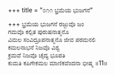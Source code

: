 +++
title = "೦೧೧ ಭ್ರಮೆಯ ಭುಜಗನೆ"

+++
ಭ್ರಮೆಯ ಭುಜಗನೆ ರಜ್ಜುವೊ ಜಂ  
ಗಮವೊ ಕಲ್ಪಿತ ಪುರುಷನಾತ್ಮನೊ  
ವಿಮಲ ಸಂವಿದ್ರೂಪನಾತ್ಮನೊ ಜೀವ ಪರಮನಲಿ  
ಕಮಲನಾಭನೆ ನಿಜವೊ ವಿಶ್ವ  
ಕ್ರಮವೆ ನಿಜವೊ ಚೈದ್ಯ ಭೂಪತಿ  
ಕುಮತಿ ಕಪಿಗೇಕಮಲ ಮಾಣಿಕವೆಂದನಾ ಭೀಷ್ಮ    ॥11॥